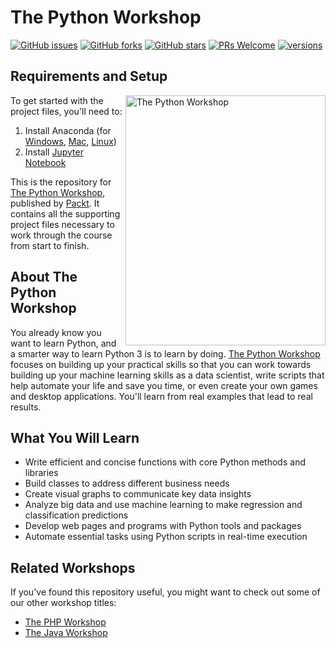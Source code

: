 # The Python Workshop
[![GitHub issues](https://img.shields.io/github/issues/adityashah95/The-Python-Workshop.svg)](https://github.com/adityashah95/The-Python-Workshop/issues)
[![GitHub forks](https://img.shields.io/github/forks/adityashah95/The-Python-Workshop.svg)](https://github.com/adityashah95/The-Python-Workshop/network)
[![GitHub stars](https://img.shields.io/github/stars/adityashah95/The-Python-Workshop.svg)](https://github.com/adityashah95/The-Python-Workshop/stargazers)
[![PRs Welcome](https://img.shields.io/badge/PRs-welcome-brightgreen.svg)](https://github.com/adityashah95/The-Python-Workshop/pulls)
[![versions](https://img.shields.io/pypi/pyversions/pybadges.svg)](https://www.python.org/downloads/)

 

## Requirements and Setup
<a href="https://courses.packtpub.com/courses/python?utm_source=github&utm_medium=repository&utm_campaign=9781839218859&utm_term=Python&utm_content=The%20Python%20Workshop"><img src="https://s3.amazonaws.com/thinkific-import/59347/OqlWsLhPRhSZWBelxqVI_The%20Python%20Workshop.png" alt="The Python Workshop" height="400px" width="320px" align="right" rel="noopener noreferrer" target="_blank"></a>
 

To get started with the project files, you'll need to:
1. Install Anaconda (for [Windows](https://problemsolvingwithpython.com/01-Orientation/01.03-Installing-Anaconda-on-Windows/), [Mac](https://docs.anaconda.com/anaconda/install/mac-os/), [Linux](https://docs.anaconda.com/anaconda/install/linux/))
2. Install [Jupyter Notebook](https://jupyter.readthedocs.io/en/latest/install.html)

 

This is the repository for [The Python Workshop](https://courses.packtpub.com/courses/python?utm_source=github&utm_medium=repository&utm_campaign=9781839218859&utm_term=Python&utm_content=The%20Python%20Workshop), published by [Packt](https://www.packtpub.com/?utm_source=github). It contains all the supporting project files necessary to work through the course from start to finish.

 

## About The Python Workshop
You already know you want to learn Python, and a smarter way to learn Python 3 is to learn by doing. [The Python Workshop](https://courses.packtpub.com/courses/python?utm_source=github&utm_medium=repository&utm_campaign=9781839218859&utm_term=Python&utm_content=The%20Python%20Workshop) focuses on building up your practical skills so that you can work towards building up your machine learning skills as a data scientist, write scripts that help automate your life and save you time, or even create your own games and desktop applications. You'll learn from real examples that lead to real results.

 

## What You Will Learn
* Write efficient and concise functions with core Python methods and libraries
* Build classes to address different business needs
* Create visual graphs to communicate key data insights
* Analyze big data and use machine learning to make regression and classification predictions
* Develop web pages and programs with Python tools and packages
* Automate essential tasks using Python scripts in real-time execution

 

## Related Workshops
If you've found this repository useful, you might want to check out some of our other workshop titles:
* [The PHP Workshop](https://courses.packtpub.com/courses/php?utm_source=github&utm_medium=repository&utm_campaign=9781838648916&utm_term=PHP&utm_content=The%20PHP%20Workshop)
* [The Java Workshop](https://courses.packtpub.com/courses/java?utm_source=github&utm_medium=repository&utm_campaign=9781838986698&utm_term=Java&utm_content=The%20Java%20Workshop)
